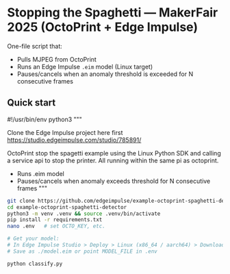 # Stopping the Spaghetti — MakerFair 2025 (OctoPrint + Edge Impulse)

One-file script that:
- Pulls MJPEG from OctoPrint
- Runs an Edge Impulse `.eim` model (Linux target)
- Pauses/cancels when an anomaly threshold is exceeded for N consecutive frames

## Quick start


#!/usr/bin/env python3
"""

Clone the Edge Impulse project here first
https://studio.edgeimpulse.com/studio/785891/

OctoPrint stop the spagetti example using the Linux Python SDK and calling a service api to stop the printer. All running within the same pi as octoprint.
- Runs .eim model
- Pauses/cancels when anomaly exceeds threshold for N consecutive frames
"""

```bash
git clone https://github.com/edgeimpulse/example-octoprint-spaghetti-detector
cd example-octoprint-spaghetti-detector
python3 -m venv .venv && source .venv/bin/activate
pip install -r requirements.txt
nano .env   # set OCTO_KEY, etc.

# Get your model:
# In Edge Impulse Studio > Deploy > Linux (x86_64 / aarch64) > Download .eim
# Save as ./model.eim or point MODEL_FILE in .env

python classify.py
```


